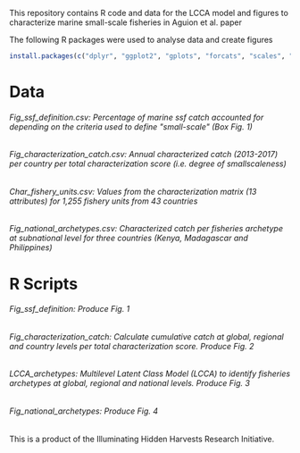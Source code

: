 This repository contains R code and data for the LCCA model and figures to characterize marine small-scale fisheries in Aguion et al. paper

The following R packages were used to analyse data and create figures
```r
install.packages(c("dplyr", "ggplot2", "gplots", "forcats", "scales", "svglite", "fmsb", "glca", "cluster", "stats", "dendextend", "reshape2"))
```

# **Data**
###### *Fig_ssf_definition.csv*: Percentage of marine ssf catch accounted for depending on the criteria used to define "small-scale" (Box Fig. 1)

###### *Fig_characterization_catch.csv*: Annual characterized catch (2013-2017) per country per total characterization score (i.e. degree of smallscaleness)

###### *Char_fishery_units.csv*: Values from the characterization matrix (13 attributes) for 1,255 fishery units from 43 countries

###### *Fig_national_archetypes.csv*: Characterized catch per fisheries archetype at subnational level for three countries (Kenya, Madagascar and Philippines)

# **R Scripts**
###### *Fig_ssf_definition*: Produce Fig. 1

###### *Fig_characterization_catch*: Calculate cumulative catch at global, regional and country levels per total characterization score. Produce Fig. 2

###### *LCCA_archetypes*: Multilevel Latent Class Model (LCCA) to identify fisheries archetypes at global, regional and national levels. Produce Fig. 3

###### *Fig_national_archetypes*: Produce Fig. 4

This is a product of the Illuminating Hidden Harvests Research Initiative.
